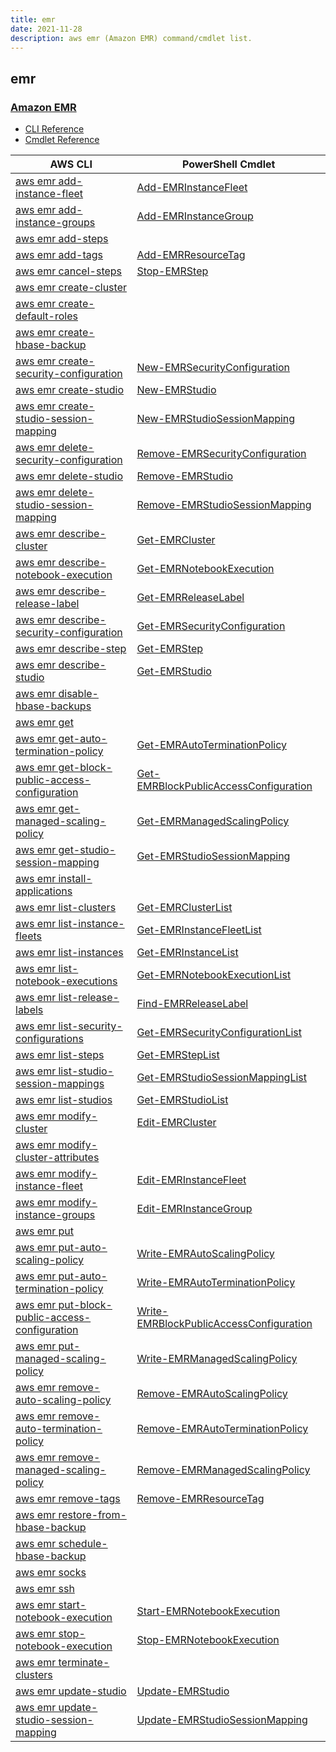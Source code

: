 ```yaml
---
title: emr
date: 2021-11-28
description: aws emr (Amazon EMR) command/cmdlet list.
---
```


## emr

### [Amazon EMR](https://aws.amazon.com/emr/)

* [CLI Reference](https://docs.aws.amazon.com/cli/latest/reference/emr/index.html)
* [Cmdlet Reference](https://docs.aws.amazon.com/powershell/latest/reference/items/Amazon_Elastic_MapReduce_cmdlets.html)

|AWS CLI|PowerShell Cmdlet|
|----|----|
|[aws emr add-instance-fleet](https://docs.aws.amazon.com/cli/latest/reference/emr/add-instance-fleet.html)|[Add-EMRInstanceFleet](https://docs.aws.amazon.com/powershell/latest/reference/items/Add-EMRInstanceFleet.html)|
|[aws emr add-instance-groups](https://docs.aws.amazon.com/cli/latest/reference/emr/add-instance-groups.html)|[Add-EMRInstanceGroup](https://docs.aws.amazon.com/powershell/latest/reference/items/Add-EMRInstanceGroup.html)|
|[aws emr add-steps](https://docs.aws.amazon.com/cli/latest/reference/emr/add-steps.html)||
|[aws emr add-tags](https://docs.aws.amazon.com/cli/latest/reference/emr/add-tags.html)|[Add-EMRResourceTag](https://docs.aws.amazon.com/powershell/latest/reference/items/Add-EMRResourceTag.html)|
|[aws emr cancel-steps](https://docs.aws.amazon.com/cli/latest/reference/emr/cancel-steps.html)|[Stop-EMRStep](https://docs.aws.amazon.com/powershell/latest/reference/items/Stop-EMRStep.html)|
|[aws emr create-cluster](https://docs.aws.amazon.com/cli/latest/reference/emr/create-cluster.html)||
|[aws emr create-default-roles](https://docs.aws.amazon.com/cli/latest/reference/emr/create-default-roles.html)||
|[aws emr create-hbase-backup](https://docs.aws.amazon.com/cli/latest/reference/emr/create-hbase-backup.html)||
|[aws emr create-security-configuration](https://docs.aws.amazon.com/cli/latest/reference/emr/create-security-configuration.html)|[New-EMRSecurityConfiguration](https://docs.aws.amazon.com/powershell/latest/reference/items/New-EMRSecurityConfiguration.html)|
|[aws emr create-studio](https://docs.aws.amazon.com/cli/latest/reference/emr/create-studio.html)|[New-EMRStudio](https://docs.aws.amazon.com/powershell/latest/reference/items/New-EMRStudio.html)|
|[aws emr create-studio-session-mapping](https://docs.aws.amazon.com/cli/latest/reference/emr/create-studio-session-mapping.html)|[New-EMRStudioSessionMapping](https://docs.aws.amazon.com/powershell/latest/reference/items/New-EMRStudioSessionMapping.html)|
|[aws emr delete-security-configuration](https://docs.aws.amazon.com/cli/latest/reference/emr/delete-security-configuration.html)|[Remove-EMRSecurityConfiguration](https://docs.aws.amazon.com/powershell/latest/reference/items/Remove-EMRSecurityConfiguration.html)|
|[aws emr delete-studio](https://docs.aws.amazon.com/cli/latest/reference/emr/delete-studio.html)|[Remove-EMRStudio](https://docs.aws.amazon.com/powershell/latest/reference/items/Remove-EMRStudio.html)|
|[aws emr delete-studio-session-mapping](https://docs.aws.amazon.com/cli/latest/reference/emr/delete-studio-session-mapping.html)|[Remove-EMRStudioSessionMapping](https://docs.aws.amazon.com/powershell/latest/reference/items/Remove-EMRStudioSessionMapping.html)|
|[aws emr describe-cluster](https://docs.aws.amazon.com/cli/latest/reference/emr/describe-cluster.html)|[Get-EMRCluster](https://docs.aws.amazon.com/powershell/latest/reference/items/Get-EMRCluster.html)|
|[aws emr describe-notebook-execution](https://docs.aws.amazon.com/cli/latest/reference/emr/describe-notebook-execution.html)|[Get-EMRNotebookExecution](https://docs.aws.amazon.com/powershell/latest/reference/items/Get-EMRNotebookExecution.html)|
|[aws emr describe-release-label](https://docs.aws.amazon.com/cli/latest/reference/emr/describe-release-label.html)|[Get-EMRReleaseLabel](https://docs.aws.amazon.com/powershell/latest/reference/items/Get-EMRReleaseLabel.html)|
|[aws emr describe-security-configuration](https://docs.aws.amazon.com/cli/latest/reference/emr/describe-security-configuration.html)|[Get-EMRSecurityConfiguration](https://docs.aws.amazon.com/powershell/latest/reference/items/Get-EMRSecurityConfiguration.html)|
|[aws emr describe-step](https://docs.aws.amazon.com/cli/latest/reference/emr/describe-step.html)|[Get-EMRStep](https://docs.aws.amazon.com/powershell/latest/reference/items/Get-EMRStep.html)|
|[aws emr describe-studio](https://docs.aws.amazon.com/cli/latest/reference/emr/describe-studio.html)|[Get-EMRStudio](https://docs.aws.amazon.com/powershell/latest/reference/items/Get-EMRStudio.html)|
|[aws emr disable-hbase-backups](https://docs.aws.amazon.com/cli/latest/reference/emr/disable-hbase-backups.html)||
|[aws emr get](https://docs.aws.amazon.com/cli/latest/reference/emr/get.html)||
|[aws emr get-auto-termination-policy](https://docs.aws.amazon.com/cli/latest/reference/emr/get-auto-termination-policy.html)|[Get-EMRAutoTerminationPolicy](https://docs.aws.amazon.com/powershell/latest/reference/items/Get-EMRAutoTerminationPolicy.html)|
|[aws emr get-block-public-access-configuration](https://docs.aws.amazon.com/cli/latest/reference/emr/get-block-public-access-configuration.html)|[Get-EMRBlockPublicAccessConfiguration](https://docs.aws.amazon.com/powershell/latest/reference/items/Get-EMRBlockPublicAccessConfiguration.html)|
|[aws emr get-managed-scaling-policy](https://docs.aws.amazon.com/cli/latest/reference/emr/get-managed-scaling-policy.html)|[Get-EMRManagedScalingPolicy](https://docs.aws.amazon.com/powershell/latest/reference/items/Get-EMRManagedScalingPolicy.html)|
|[aws emr get-studio-session-mapping](https://docs.aws.amazon.com/cli/latest/reference/emr/get-studio-session-mapping.html)|[Get-EMRStudioSessionMapping](https://docs.aws.amazon.com/powershell/latest/reference/items/Get-EMRStudioSessionMapping.html)|
|[aws emr install-applications](https://docs.aws.amazon.com/cli/latest/reference/emr/install-applications.html)||
|[aws emr list-clusters](https://docs.aws.amazon.com/cli/latest/reference/emr/list-clusters.html)|[Get-EMRClusterList](https://docs.aws.amazon.com/powershell/latest/reference/items/Get-EMRClusterList.html)|
|[aws emr list-instance-fleets](https://docs.aws.amazon.com/cli/latest/reference/emr/list-instance-fleets.html)|[Get-EMRInstanceFleetList](https://docs.aws.amazon.com/powershell/latest/reference/items/Get-EMRInstanceFleetList.html)|
|[aws emr list-instances](https://docs.aws.amazon.com/cli/latest/reference/emr/list-instances.html)|[Get-EMRInstanceList](https://docs.aws.amazon.com/powershell/latest/reference/items/Get-EMRInstanceList.html)|
|[aws emr list-notebook-executions](https://docs.aws.amazon.com/cli/latest/reference/emr/list-notebook-executions.html)|[Get-EMRNotebookExecutionList](https://docs.aws.amazon.com/powershell/latest/reference/items/Get-EMRNotebookExecutionList.html)|
|[aws emr list-release-labels](https://docs.aws.amazon.com/cli/latest/reference/emr/list-release-labels.html)|[Find-EMRReleaseLabel](https://docs.aws.amazon.com/powershell/latest/reference/items/Find-EMRReleaseLabel.html)|
|[aws emr list-security-configurations](https://docs.aws.amazon.com/cli/latest/reference/emr/list-security-configurations.html)|[Get-EMRSecurityConfigurationList](https://docs.aws.amazon.com/powershell/latest/reference/items/Get-EMRSecurityConfigurationList.html)|
|[aws emr list-steps](https://docs.aws.amazon.com/cli/latest/reference/emr/list-steps.html)|[Get-EMRStepList](https://docs.aws.amazon.com/powershell/latest/reference/items/Get-EMRStepList.html)|
|[aws emr list-studio-session-mappings](https://docs.aws.amazon.com/cli/latest/reference/emr/list-studio-session-mappings.html)|[Get-EMRStudioSessionMappingList](https://docs.aws.amazon.com/powershell/latest/reference/items/Get-EMRStudioSessionMappingList.html)|
|[aws emr list-studios](https://docs.aws.amazon.com/cli/latest/reference/emr/list-studios.html)|[Get-EMRStudioList](https://docs.aws.amazon.com/powershell/latest/reference/items/Get-EMRStudioList.html)|
|[aws emr modify-cluster](https://docs.aws.amazon.com/cli/latest/reference/emr/modify-cluster.html)|[Edit-EMRCluster](https://docs.aws.amazon.com/powershell/latest/reference/items/Edit-EMRCluster.html)|
|[aws emr modify-cluster-attributes](https://docs.aws.amazon.com/cli/latest/reference/emr/modify-cluster-attributes.html)||
|[aws emr modify-instance-fleet](https://docs.aws.amazon.com/cli/latest/reference/emr/modify-instance-fleet.html)|[Edit-EMRInstanceFleet](https://docs.aws.amazon.com/powershell/latest/reference/items/Edit-EMRInstanceFleet.html)|
|[aws emr modify-instance-groups](https://docs.aws.amazon.com/cli/latest/reference/emr/modify-instance-groups.html)|[Edit-EMRInstanceGroup](https://docs.aws.amazon.com/powershell/latest/reference/items/Edit-EMRInstanceGroup.html)|
|[aws emr put](https://docs.aws.amazon.com/cli/latest/reference/emr/put.html)||
|[aws emr put-auto-scaling-policy](https://docs.aws.amazon.com/cli/latest/reference/emr/put-auto-scaling-policy.html)|[Write-EMRAutoScalingPolicy](https://docs.aws.amazon.com/powershell/latest/reference/items/Write-EMRAutoScalingPolicy.html)|
|[aws emr put-auto-termination-policy](https://docs.aws.amazon.com/cli/latest/reference/emr/put-auto-termination-policy.html)|[Write-EMRAutoTerminationPolicy](https://docs.aws.amazon.com/powershell/latest/reference/items/Write-EMRAutoTerminationPolicy.html)|
|[aws emr put-block-public-access-configuration](https://docs.aws.amazon.com/cli/latest/reference/emr/put-block-public-access-configuration.html)|[Write-EMRBlockPublicAccessConfiguration](https://docs.aws.amazon.com/powershell/latest/reference/items/Write-EMRBlockPublicAccessConfiguration.html)|
|[aws emr put-managed-scaling-policy](https://docs.aws.amazon.com/cli/latest/reference/emr/put-managed-scaling-policy.html)|[Write-EMRManagedScalingPolicy](https://docs.aws.amazon.com/powershell/latest/reference/items/Write-EMRManagedScalingPolicy.html)|
|[aws emr remove-auto-scaling-policy](https://docs.aws.amazon.com/cli/latest/reference/emr/remove-auto-scaling-policy.html)|[Remove-EMRAutoScalingPolicy](https://docs.aws.amazon.com/powershell/latest/reference/items/Remove-EMRAutoScalingPolicy.html)|
|[aws emr remove-auto-termination-policy](https://docs.aws.amazon.com/cli/latest/reference/emr/remove-auto-termination-policy.html)|[Remove-EMRAutoTerminationPolicy](https://docs.aws.amazon.com/powershell/latest/reference/items/Remove-EMRAutoTerminationPolicy.html)|
|[aws emr remove-managed-scaling-policy](https://docs.aws.amazon.com/cli/latest/reference/emr/remove-managed-scaling-policy.html)|[Remove-EMRManagedScalingPolicy](https://docs.aws.amazon.com/powershell/latest/reference/items/Remove-EMRManagedScalingPolicy.html)|
|[aws emr remove-tags](https://docs.aws.amazon.com/cli/latest/reference/emr/remove-tags.html)|[Remove-EMRResourceTag](https://docs.aws.amazon.com/powershell/latest/reference/items/Remove-EMRResourceTag.html)|
|[aws emr restore-from-hbase-backup](https://docs.aws.amazon.com/cli/latest/reference/emr/restore-from-hbase-backup.html)||
|[aws emr schedule-hbase-backup](https://docs.aws.amazon.com/cli/latest/reference/emr/schedule-hbase-backup.html)||
|[aws emr socks](https://docs.aws.amazon.com/cli/latest/reference/emr/socks.html)||
|[aws emr ssh](https://docs.aws.amazon.com/cli/latest/reference/emr/ssh.html)||
|[aws emr start-notebook-execution](https://docs.aws.amazon.com/cli/latest/reference/emr/start-notebook-execution.html)|[Start-EMRNotebookExecution](https://docs.aws.amazon.com/powershell/latest/reference/items/Start-EMRNotebookExecution.html)|
|[aws emr stop-notebook-execution](https://docs.aws.amazon.com/cli/latest/reference/emr/stop-notebook-execution.html)|[Stop-EMRNotebookExecution](https://docs.aws.amazon.com/powershell/latest/reference/items/Stop-EMRNotebookExecution.html)|
|[aws emr terminate-clusters](https://docs.aws.amazon.com/cli/latest/reference/emr/terminate-clusters.html)||
|[aws emr update-studio](https://docs.aws.amazon.com/cli/latest/reference/emr/update-studio.html)|[Update-EMRStudio](https://docs.aws.amazon.com/powershell/latest/reference/items/Update-EMRStudio.html)|
|[aws emr update-studio-session-mapping](https://docs.aws.amazon.com/cli/latest/reference/emr/update-studio-session-mapping.html)|[Update-EMRStudioSessionMapping](https://docs.aws.amazon.com/powershell/latest/reference/items/Update-EMRStudioSessionMapping.html)|

